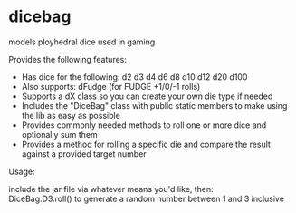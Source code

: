 # dicebag
models ployhedral dice used in gaming


Provides the following features:  

* Has dice for the following: d2 d3 d4 d6 d8 d10 d12 d20 d100  
* Also supports: dFudge (for FUDGE +1/0/-1 rolls)  
* Supports a dX class so you can create your own die type if needed  
* Includes the "DiceBag" class with public static members to make using the lib as easy as possible
* Provides commonly needed methods to roll one or more dice and optionally sum them  
* Provides a method for rolling a specific die and compare the result against a provided target number

Usage:

include the jar file via whatever means you'd like, then:  
DiceBag.D3.roll() to generate a random number between 1 and 3 inclusive

